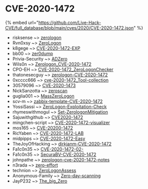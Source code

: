 # CVE-2020-1472
{% embed url="https://github.com/Live-Hack-CVE/full_database/blob/main/cves/2020/CVE-2020-1472.json" %}

* risksense ~> [zerologon](https://www.alice-snow.ru/2020/database/cve-2020-1472/zerologon-risksense)
* Rvn0xsy ~> [ZeroLogon](https://www.alice-snow.ru/2020/database/cve-2020-1472/zerologon-rvn0xsy)
* k8gege ~> [CVE-2020-1472-EXP](https://www.alice-snow.ru/2020/database/cve-2020-1472/cve-2020-1472-exp-k8gege)
* bb00 ~> [zer0dump](https://www.alice-snow.ru/2020/database/cve-2020-1472/zer0dump-bb00)
* Privia-Security ~> [ADZero](https://www.alice-snow.ru/2020/database/cve-2020-1472/adzero-privia-security)
* WiIs0n ~> [Zerologon_CVE-2020-1472](https://www.alice-snow.ru/2020/database/cve-2020-1472/zerologon_cve-2020-1472-wiis0n)
* CPO-EH ~> [CVE-2020-1472_ZeroLogonChecker](https://www.alice-snow.ru/2020/database/cve-2020-1472/cve-2020-1472_zerologonchecker-cpo-eh)
* thatonesecguy ~> [zerologon-CVE-2020-1472](https://www.alice-snow.ru/2020/database/cve-2020-1472/zerologon-cve-2020-1472-thatonesecguy)
* 0xcccc666 ~> [cve-2020-1472_Tool-collection](https://www.alice-snow.ru/2020/database/cve-2020-1472/cve-2020-1472_tool-collection-0xcccc666)
* 30579096 ~> [CVE-2020-1473](https://www.alice-snow.ru/2020/database/cve-2020-1472/cve-2020-1473-30579096)
* NickSanzotta ~> [zeroscan](https://www.alice-snow.ru/2020/database/cve-2020-1472/zeroscan-nicksanzotta)
* guglia001 ~> [MassZeroLogon](https://www.alice-snow.ru/2020/database/cve-2020-1472/masszerologon-guglia001)
* scv-m ~> [zabbix-template-CVE-2020-1472](https://www.alice-snow.ru/2020/database/cve-2020-1472/zabbix-template-cve-2020-1472-scv-m)
* YossiSassi ~> [ZeroLogon-Exploitation-Check](https://www.alice-snow.ru/2020/database/cve-2020-1472/zerologon-exploitation-check-yossisassi)
* rhymeswithmogul ~> [Set-ZerologonMitigation](https://www.alice-snow.ru/2020/database/cve-2020-1472/set-zerologonmitigation-rhymeswithmogul)
* Sajuwithgithub ~> [CVE2020-1472](https://www.alice-snow.ru/2020/database/cve-2020-1472/cve2020-1472-sajuwithgithub)
* mingchen-script ~> [CVE-2020-1472-visualizer](https://www.alice-snow.ru/2020/database/cve-2020-1472/cve-2020-1472-visualizer-mingchen-script)
* mos165 ~> [CVE-20200-1472](https://www.alice-snow.ru/2020/database/cve-2020-1472/cve-20200-1472-mos165)
* RicYaben ~> [CVE-2020-1472-LAB](https://www.alice-snow.ru/2020/database/cve-2020-1472/cve-2020-1472-lab-ricyaben)
* midpipps ~> [CVE-2020-1472-Easy](https://www.alice-snow.ru/2020/database/cve-2020-1472/cve-2020-1472-easy-midpipps)
* TheJoyOfHacking ~> [dirkjanm-CVE-2020-1472](https://www.alice-snow.ru/2020/database/cve-2020-1472/dirkjanm-cve-2020-1472-thejoyofhacking)
* Fa1c0n35 ~> [CVE-2020-1472-02-](https://www.alice-snow.ru/2020/database/cve-2020-1472/cve-2020-1472-02--fa1c0n35)
* Fa1c0n35 ~> [SecuraBV-CVE-2020-1472](https://www.alice-snow.ru/2020/database/cve-2020-1472/securabv-cve-2020-1472-fa1c0n35)
* johnpathe ~> [zerologon-cve-2020-1472-notes](https://www.alice-snow.ru/2020/database/cve-2020-1472/zerologon-cve-2020-1472-notes-johnpathe)
* n3rada ~> [zero-effort](https://www.alice-snow.ru/2020/database/cve-2020-1472/zero-effort-n3rada)
* technion ~> [ZeroLogonAssess](https://www.alice-snow.ru/2020/database/cve-2020-1472/zerologonassess-technion)
* Anonymous-Family ~> [Zero-day-scanning](https://www.alice-snow.ru/2020/database/cve-2020-1472/zero-day-scanning-anonymous-family)
* JayP232 ~> [The_big_Zero](https://www.alice-snow.ru/2020/database/cve-2020-1472/the_big_zero-jayp232)